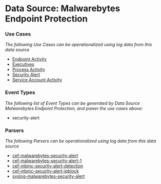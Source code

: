 Data Source: Malwarebytes Endpoint Protection
=============================================

### Use Cases

_The following Use Cases can be operationalized using log data from this data source_

* [Endpoint Activity](usecase_endpoint_activity.md)
* [Executives](usecase_executives.md)
* [Process Activity](usecase_process_activity.md)
* [Security Alert](usecase_security_alert.md)
* [Service Account Activity](usecase_service_account_activity.md)


### Event Types

_The following list of Event Types can be generated by Data Source Malwarebytes Endpoint Protection, and power the use cases above:_

- security-alert


### Parsers

_The following Parsers can be operationalized using log data from this data source_

* [cef-malwarebytes-security-alert](parserContent_cef-malwarebytes-security-alert.md)
* [cef-malwarebytes-security-alert-1](parserContent_cef-malwarebytes-security-alert-1.md)
* [cef-mbmc-security-alert-detection](parserContent_cef-mbmc-security-alert-detection.md)
* [cef-mbmc-security-alert-ipblock](parserContent_cef-mbmc-security-alert-ipblock.md)
* [syslog-malwarebytes-security-alert](parserContent_syslog-malwarebytes-security-alert.md)
